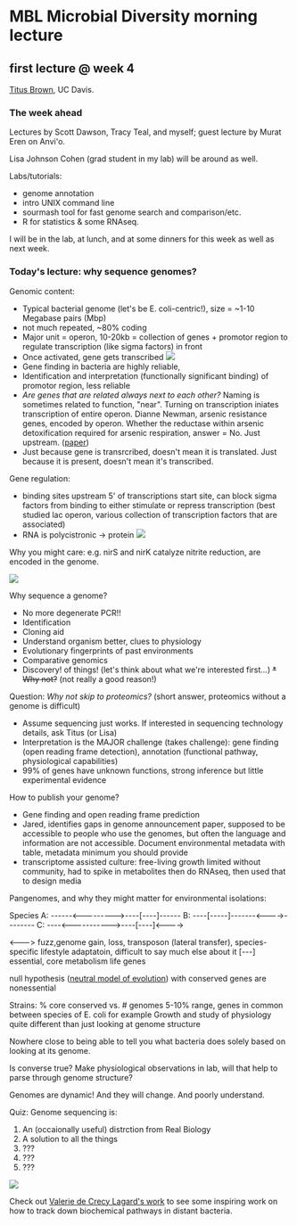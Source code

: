 # MBL Microbial Diversity morning lecture

## first lecture @ week 4

[Titus Brown](http://ivory.idyll.org/lab/), UC Davis.

### The week ahead

Lectures by Scott Dawson, Tracy Teal, and myself; guest lecture by Murat Eren on Anvi'o.

Lisa Johnson Cohen (grad student in my lab) will be around as well.

Labs/tutorials:
* genome annotation
* intro UNIX command line
* sourmash tool for fast genome search and comparison/etc.
* R for statistics & some RNAseq.

I will be in the lab, at lunch, and at some dinners
for this week as well as next week.

### Today's lecture: why sequence genomes?

Genomic content:
* Typical bacterial genome (let's be E. coli-centric!), size = ~1-10 Megabase pairs (Mbp)
* not much repeated, ~80% coding 
* Major unit = operon, 10-20kb = collection of genes + promotor region to regulate transcription (like sigma factors) in front
* Once activated, gene gets transcribed
![](https://i.imgur.com/vR4zGZL.png)
* Gene finding in bacteria are highly reliable, 
* Identification and interpretation (functionally significant binding) of promotor region, less reliable
* *Are genes that are related always next to each other?*  Naming is sometimes related to function, "near". Turning on transcription iniates transcription of entire operon. Dianne Newman, arsenic resistance genes, encoded by operon. Whether the reductase within arsenic detoxification required for arsenic respiration, answer = No. Just upstream. ([paper](http://aem.asm.org/content/69/5/2800.full))
* Just because gene is transrcribed, doesn't mean it is translated. Just because it is present, doesn't mean it's transcribed.  

Gene regulation:
* binding sites upstream 5' of transcriptions start site, can block sigma factors from binding to either stimulate or repress transcription (best studied lac operon, various collection of transcription factors that are associated)
* RNA is polycistronic -> protein
![](https://i.imgur.com/8863zZD.png)

Why you might care: e.g. nirS and nirK catalyze nitrite reduction, are encoded in the genome.

![](https://i.imgur.com/PPQt3jT.png)

Why sequence a genome?
* No more degenerate PCR!!
* Identification
* Cloning aid
* Understand organism better, clues to physiology
* Evolutionary fingerprints of past environments
* Comparative genomics
* Discovery! of things! (let's think about what we're interested first...)
~~* Why not?~~ (not really a good reason!)

Question: *Why not skip to proteomics?* (short answer, proteomics without a genome is difficult)

* Assume sequencing just works. If interested in sequencing technology details, ask Titus (or Lisa)
* Interpretation is the MAJOR challenge (takes challenge): gene finding (open reading frame detection), annotation (functional pathway, physiological capabilities)
* 99% of genes have unknown functions, strong inference but little experimental evidence

How to publish your genome?
* Gene finding and open reading frame prediction
* Jared, identifies gaps in genome announcement paper, supposed to be accessible to people who use the genomes, but often the language and information are not accessible. Document environmental metadata with table, metadata minimum you should provide
* transcriptome assisted culture: free-living growth limited without community, had to spike in metabolites then do RNAseq, then used that to design media

Pangenomes, and why they might matter for environmental isolations:

Species
A: ------<--------->----[----]------
B: ----[-----]-------<---->--------
C: ----<----------->----[----]<---->

<---> fuzz,genome gain, loss, transposon (lateral transfer), species-specific lifestyle adaptatoin, difficult to say much else about it
[---] essential, core metabolism life genes

null hypothesis ([neutral model of evolution](https://www.ncbi.nlm.nih.gov/pmc/articles/PMC5180405/)) with conserved genes are nonessential

Strains: % core conserved vs. # genomes
5-10% range, genes in common between species of E. coli for example
Growth and study of physiology quite different than just looking at genome structure

Nowhere close to being able to tell you what bacteria does solely based on looking at its genome.

Is converse true? Make physiological observations in lab, will that help to parse through genome structure?

Genomes are dynamic! And they will change. And poorly understand.

Quiz: Genome sequencing is:

1. An (occaionally useful) distrction from Real Biology
2. A solution to all the things
3. ???
4. ???
5. ???

![](https://i.imgur.com/r6XYLNP.png)

Check out [Valerie de Crecy Lagard's work](http://microcell.ufl.edu/valerie-de-crecy-lagard/) to see some inspiring work on how to track down biochemical pathways in distant bacteria.



